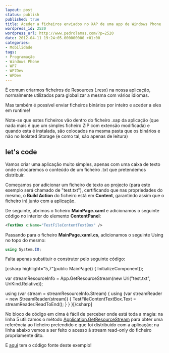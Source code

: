 ```yaml
---
layout: post
status: publish
published: true
title: Aceder a ficheiros enviados no XAP de uma app de Windows Phone
wordpress_id: 2520
wordpress_url: http://www.pedrolamas.com/?p=2520
date: 2012-04-11 19:24:05.000000000 +01:00
categories:
- Mobilidade
tags:
- Programação
- Windows Phone
- WP7
- WP7Dev
- WPDev
---
```

É comum criarmos ficheiros de Resources (.resx) na nossa aplicação, normalmente utilizados para globalizar a mesma com vários idiomas.

Mas também é possível enviar ficheiros binários por inteiro e aceder a eles em runtime!

Note-se que estes ficheiros vão dentro do ficheiro .xap da aplicação (que nada mais é que um simples ficheiro ZIP com extensão modificada) e quando esta é instalada, são colocados na mesma pasta que os binários e não no Isolated Storage (e como tal, são apenas de leitura)

let's code
----------

Vamos criar uma aplicação muito simples, apenas com uma caixa de texto onde colocaremos o conteúdo de um ficheiro .txt que pretendemos distribuir.

Começamos por adicionar um ficheiro de texto ao projecto (para este exemplo será chamado de "test.txt"), certificando que nas propriedades do mesmo, o **Build Action** do ficheiro está em **Content**, garantindo assim que o ficheiro irá junto com a aplicação.

De seguinte, abrimos o ficheiro **MainPage.xaml** e adicionamos o seguinte código no interior do elemento **ContentPanel**:

```xml
<TextBox x:Name="TestFileContentTextBox" />
```

Passando para o ficheiro **MainPage.xaml.cs**, adicionamos o seguinte Using no topo do mesmo:

```csharp
using System.IO;
```

Falta apenas substituir o construtor pelo seguinte código:

[csharp highlight="5,7"]public MainPage() { InitializeComponent();

var streamResourceInfo = App.GetResourceStream(new Uri("test.txt", UriKind.Relative));

using (var stream = streamResourceInfo.Stream) { using (var streamReader = new StreamReader(stream)) { TestFileContentTextBox.Text = streamReader.ReadToEnd(); } } }[/csharp]

No bloco de código em cima é fácil de perceber onde está toda a magia: na linha 5 utilizamos o método [Application.GetResourceStream](http://msdn.microsoft.com/en-us/library/ms596994(v=vs.95).aspx) para obter uma referência ao ficheiro pretendido e que foi distribuído com a aplicação; na linha abaixo vemos a ser feito o acesso à stream read-only do ficheiro propriamente dito.

E [aqui](/wp-content/uploads/downloads/2012/04/GetFileFromXap.zip) tem o código fonte deste exemplo!
